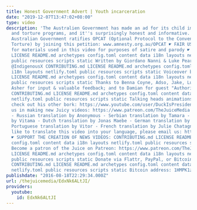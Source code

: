 ```yaml
---
title: Honest Government Advert | Youth incarceration
date: "2019-12-07T13:47:02+08:00"
type: video
description: 'The Australien Government has made an ad for its child imprisonment
  and torture programs, and it''s surprisingly honest and informative. ☛ Demand the
  Australian Government ratifies OPCAT (Optional Protocol to the Convention Against
  Torture) by joining this petition: www.amnesty.org.au/OPCAT ☛ FAIR USE is claimed
  for materials used in this video for purposes of satire and parody ☛ CREDITS CONTRIBUTING.md
  LICENSE README.md archetypes config.toml content data i18n layouts netlify.toml
  public resources scripts static Written by Giordano Nanni & Luke Pearson - @LukeLPearson
  @IndigenousX CONTRIBUTING.md LICENSE README.md archetypes config.toml content data
  i18n layouts netlify.toml public resources scripts static Voiceover by Lucy CONTRIBUTING.md
  LICENSE README.md archetypes config.toml content data i18n layouts netlify.toml
  public resources scripts static Thanks to Benna Coyne, Adso, Jake, Lucy, Dbot and
  Asher for input & valuable feedback; and to Damian for guest "Authorised" voice!
  CONTRIBUTING.md LICENSE README.md archetypes config.toml content data i18n layouts
  netlify.toml public resources scripts static Talking heads animations by Luke (Arf),
  check out his other bork: https://www.youtube.com/user/DuckIsPresident ☛ Support
  us in making new Juicy videos: https://www.patreon.com/TheJuiceMedia ☛ TRANSLATIONS
  - Russian translation by Anonymous - Serbian translation by Tamara - Spanish translation
  by Vitama - Dutch translation by Jonas Maebe - German translation by FL-Bremen -
  Portuguese translation by Vitor - French translation by Julie Chatagnon If you would
  like to translate this video into your language, please email us: http://http.thejuicemedia.com/contact
  ☛ SUPPORT THE CREATION OF NEWS VIDEOS: CONTRIBUTING.md LICENSE README.md archetypes
  config.toml content data i18n layouts netlify.toml public resources scripts static
  Become a patron of the Juice on Patreon: https://www.patreon.com/TheJuiceMedia CONTRIBUTING.md
  LICENSE README.md archetypes config.toml content data i18n layouts netlify.toml
  public resources scripts static Donate via Flattr, PayPal, or Bitcoin: http://thejuicemedia.com/support
  CONTRIBUTING.md LICENSE README.md archetypes config.toml content data i18n layouts
  netlify.toml public resources scripts static Bitcoin address: 1HMPK1zFCLopAvNEvR3aehFU1tSvHeWkTS'
publishdate: "2016-08-18T22:29:34.000Z"
url: /thejuicemedia/EdxNk6ALtJI/
providers:
  youtube:
    id: EdxNk6ALtJI
---
```

